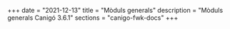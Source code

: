 +++
date        = "2021-12-13"
title       = "Mòduls generals"
description = "Mòduls generals Canigó 3.6.1"
sections    = "canigo-fwk-docs"
+++